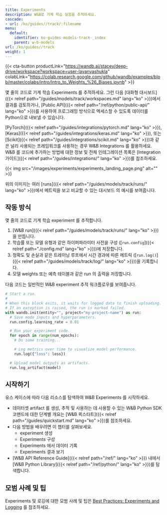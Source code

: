 ```yaml
---
title: Experiments
description: W&B로 기계 학습 실험을 추적하세요.
cascade:
- url: /ko/guides//track/:filename
menu:
  default:
    identifier: ko-guides-models-track-_index
    parent: w-b-models
url: /ko/guides//track
weight: 1
---
```


{{< cta-button productLink="https://wandb.ai/stacey/deep-drive/workspace?workspace=user-lavanyashukla" colabLink="https://colab.research.google.com/github/wandb/examples/blob/master/colabs/intro/Intro_to_Weights_%26_Biases.ipynb" >}}

몇 줄의 코드로 기계 학습 Experiments 를 추적하세요. 그런 다음 [대화형 대시보드]({{< relref path="/guides/models/track/workspaces.md" lang="ko" >}})에서 결과를 검토하거나, [Public API]({{< relref path="/ref/python/public-api/" lang="ko" >}})를 사용하여 프로그래밍 방식으로 엑세스할 수 있도록 데이터를 Python으로 내보낼 수 있습니다.

[PyTorch]({{< relref path="/guides/integrations/pytorch.md" lang="ko" >}}), [Keras]({{< relref path="/guides/integrations/keras.md" lang="ko" >}}), 또는 [Scikit]({{< relref path="/guides/integrations/scikit.md" lang="ko" >}})과 같은 널리 사용되는 프레임워크를 사용하는 경우 W&B Integrations 를 활용하세요. W&B 를 코드에 추가하는 방법에 대한 정보 및 전체 인테그레이션 목록은 [Integration 가이드]({{< relref path="/guides/integrations/" lang="ko" >}})를 참조하세요.

{{< img src="/images/experiments/experiments_landing_page.png" alt="" >}}

위의 이미지는 여러 [runs]({{< relref path="/guides/models/track/runs/" lang="ko" >}})에서 메트릭을 보고 비교할 수 있는 대시보드 의 예시를 보여줍니다.

## 작동 방식

몇 줄의 코드로 기계 학습 experiment 를 추적합니다.
1. [W&B run]({{< relref path="/guides/models/track/runs/" lang="ko" >}})을 만듭니다.
2. 학습률 또는 모델 유형과 같은 하이퍼파라미터 사전을 구성 ([`run.config`]({{< relref path="./config.md" lang="ko" >}}))에 저장합니다.
3. 정확도 및 손실과 같은 트레이닝 루프에서 시간 경과에 따른 메트릭 ([`run.log()`]({{< relref path="/guides/models/track/log/" lang="ko" >}}))을 기록합니다.
4. 모델 weights 또는 예측 테이블과 같은 run 의 출력을 저장합니다.

다음 코드는 일반적인 W&B experiment 추적 워크플로우를 보여줍니다.

```python
# Start a run.
#
# When this block exits, it waits for logged data to finish uploading.
# If an exception is raised, the run is marked failed.
with wandb.init(entity="", project="my-project-name") as run:
  # Save mode inputs and hyperparameters.
  run.config.learning_rate = 0.01

  # Run your experiment code.
  for epoch in range(num_epochs):
    # Do some training...

    # Log metrics over time to visualize model performance.
    run.log({"loss": loss})

  # Upload model outputs as artifacts.
  run.log_artifact(model)
```

## 시작하기

유스 케이스에 따라 다음 리소스를 탐색하여 W&B Experiments 를 시작하세요.

* 데이터셋 artifact 를 생성, 추적 및 사용하는 데 사용할 수 있는 W&B Python SDK 코맨드에 대한 단계별 개요는 [W&B 퀵스타트]({{< relref path="/guides/quickstart.md" lang="ko" >}})를 참조하세요.
* 다음 방법을 배우려면 이 챕터를 살펴보세요.
  * experiment 생성
  * Experiments 구성
  * Experiments 에서 데이터 기록
  * Experiments 결과 보기
* [W&B API Reference Guide]({{< relref path="/ref/" lang="ko" >}}) 내에서 [W&B Python Library]({{< relref path="/ref/python/" lang="ko" >}})를 탐색합니다.

## 모범 사례 및 팁

Experiments 및 로깅에 대한 모범 사례 및 팁은 [Best Practices: Experiments and Logging](https://wandb.ai/wandb/pytorch-lightning-e2e/reports/W-B-Best-Practices-Guide--VmlldzozNTU1ODY1#w&b-experiments-and-logging) 를 참조하세요.

